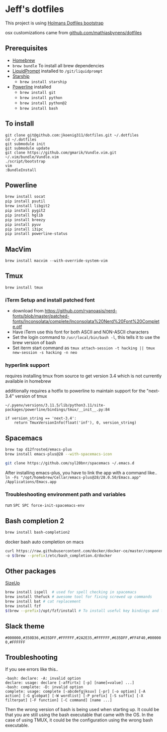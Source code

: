 Jeff's dotfiles
===============

This project is using [Holmans Dotfiles bootstrap](https://github.com/holman/dotfiles)

osx customizations came from [github.com/mathiasbynens/dotfiles](https://github.com/mathiasbynens/dotfiles/blob/master/.osx)

## Prerequisites

- [Homebrew](https://brew.sh)
- `brew bundle` To install all brew dependencies
- [LiquidPrompt](https://github.com/nojhan/liquidprompt) installed to `/git/liquidprompt`
- [Starship](https://starship.rs)
  - `brew install starship`
- [Powerline](https://powerline.readthedocs.org/en/latest/installation.html) installed
  - `brew install git`
  - `brew install python`
  - `brew install python@2`
  - `brew install bash`

## To install

    git clone git@github.com:jkoenig311/dotfiles.git ~/.dotfiles
    cd ~/.dotfiles
    git submodule init
    git submodule update
    git clone https://github.com/gmarik/Vundle.vim.git ~/.vim/bundle/Vundle.vim
    ./script/bootstrap
    vim
    :BundleInstall

## Powerline

```bash
brew install socat
pip install psutil
brew install libgit2
pip install pygit2
pip install hglib
pip install breezy
pip install pyuv
pip install i3ipc
pip install powerline-status
```

## MacVim

`brew install macvim --with-override-system-vim`

## Tmux

`brew install tmux`

### iTerm Setup and install patched font

- download from https://github.com/ryanoasis/nerd-fonts/blob/master/patched-fonts/Inconsolata/complete/Inconsolata%20Nerd%20Font%20Complete.otf
- Have iTerm use this font for both ASCII and NON-ASCII characters
- Set the login command to `/usr/local/bin/bash -l`, this tells it to use the brew version of bash
- Set iterm start command as `tmux attach-session -t hacking || tmux new-session -s hacking -n neo`

### hyperlink support

requires installing tmux from source to get version 3.4 which is not currently available in homebrew

additionally requires a hotfix to powerline to maintain support for the "next-3.4" version of tmux


`~/.pyenv/versions/3.11.5/lib/python3.11/site-packages/powerline/bindings/tmux/__init__.py:84`

```
if version_string == 'next-3.4':
    return TmuxVersionInfo(float('inf'), 0, version_string)
```

## Spacemacs

```bash
brew tap d12frosted/emacs-plus
brew install emacs-plus@28 --with-spacemacs-icon

git clone https://github.com/syl20bnr/spacemacs ~/.emacs.d
```

After installing emacs-plus, you have to link the app with a command like..
`ln -Fs "/opt/homebrew/Cellar/emacs-plus@28/28.0.50/Emacs.app" /Applications/Emacs.app`

### Troubleshooting environment path and variables

run `SPC SPC force-init-spacemacs-env`

## Bash completion 2

```bash
brew install bash-completion2
```

docker bash auto completion on macs
```bash
curl https://raw.githubusercontent.com/docker/docker-ce/master/components/cli/contrib/completion/bash/docker \
-o $(brew --prefix)/etc/bash_completion.d/docker
```

## Other packages

[SizeUp](https://www.irradiatedsoftware.com/sizeup/)
```bash
brew install ispell  # used for spell checking in spacemacs
brew install thefuck # awesome tool for fixing screwed up commands
brew install bat # cat replacement
brew install fzf
$(brew --prefix)/opt/fzf/install # To install useful key bindings and fuzzy completion:
```

## Slack theme

`#000000,#350D36,#635DFF,#FFFFFF,#2A2E35,#FFFFFF,#635DFF,#FF4F40,#000000,#FFFFFF`

## Troubleshooting

If you see errors like this..

```
-bash: declare: -A: invalid option
declare: usage: declare [-afFirtx] [-p] [name[=value] ...]
-bash: complete: -D: invalid option
complete: usage: complete [-abcdefgjksuv] [-pr] [-o option] [-A action] [-G globpat] [-W wordlist] [-P prefix] [-S suffix] [-X filterpat] [-F function] [-C command] [name ...]
```

Then the wrong version of bash is being used when starting up. It could be that
you are still using the bash executable that came with the OS. In the case of using
TMUX, it could be the configuration using the wrong bash executable.
